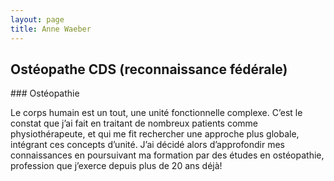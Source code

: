 ```yaml
---
layout: page
title: Anne Waeber
---
```


## Ostéopathe CDS (reconnaissance fédérale)

### Ostéopathie

Le corps humain est un tout, une unité fonctionnelle complexe.
C’est le constat que j’ai fait en traitant de nombreux patients comme physiothérapeute, et
qui me fit rechercher une approche plus globale, intégrant ces concepts d’unité.
J’ai décidé alors d’approfondir mes connaissances en poursuivant ma formation par des
études en ostéopathie, profession que j’exerce depuis plus de 20 ans déjà!
